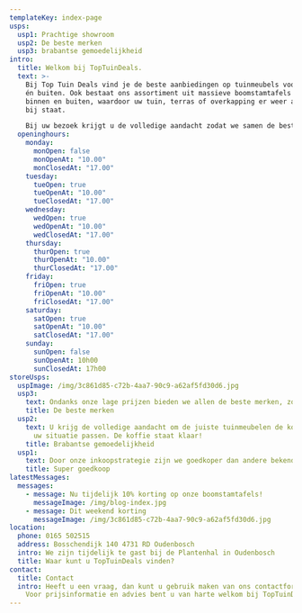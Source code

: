 ```yaml
---
templateKey: index-page
usps:
  usp1: Prachtige showroom
  usp2: De beste merken
  usp3: brabantse gemoedelijkheid
intro:
  title: Welkom bij TopTuinDeals.
  text: >-
    Bij Top Tuin Deals vind je de beste aanbiedingen op tuinmeubels voor binnen
    én buiten. Ook bestaat ons assortiment uit massieve boomstamtafels voor
    binnen en buiten, waardoor uw tuin, terras of overkapping er weer als nieuw
    bij staat.

    Bij uw bezoek krijgt u de volledige aandacht zodat we samen de beste tuinmeubelen voor uw situatie kunnen uit zoeken. We heten u van harte welkom, de koffie staat klaar!
  openinghours:
    monday:
      monOpen: false
      monOpenAt: "10.00"
      monClosedAt: "17.00"
    tuesday:
      tueOpen: true
      tueOpenAt: "10.00"
      tueClosedAt: "17.00"
    wednesday:
      wedOpen: true
      wedOpenAt: "10.00"
      wedClosedAt: "17.00"
    thursday:
      thurOpen: true
      thurOpenAt: "10.00"
      thurClosedAt: "17.00"
    friday:
      friOpen: true
      friOpenAt: "10.00"
      friClosedAt: "17.00"
    saturday:
      satOpen: true
      satOpenAt: "10.00"
      satClosedAt: "17.00"
    sunday:
      sunOpen: false
      sunOpenAt: 10h00
      sunClosedAt: 17h00
storeUsps:
  uspImage: /img/3c861d85-c72b-4aa7-90c9-a62af5fd30d6.jpg
  usp3:
    text: Ondanks onze lage prijzen bieden we allen de beste merken, zoals .. en ..
    title: De beste merken
  usp2:
    text: U krijg de volledige aandacht om de juiste tuinmeubelen de kopen die bij
      uw situatie passen. De koffie staat klaar!
    title: Brabantse gemoedelijkheid
  usp1:
    text: Door onze inkoopstrategie zijn we goedkoper dan andere bekende tuincentra.
    title: Super goedkoop
latestMessages:
  messages:
    - message: Nu tijdelijk 10% korting op onze boomstamtafels!
      messageImage: /img/blog-index.jpg
    - message: Dit weekend korting
      messageImage: /img/3c861d85-c72b-4aa7-90c9-a62af5fd30d6.jpg
location:
  phone: 0165 502515
  address: Bosschendijk 140 4731 RD Oudenbosch
  intro: We zijn tijdelijk te gast bij de Plantenhal in Oudenbosch
  title: Waar kunt u TopTuinDeals vinden?
contact:
  title: Contact
  intro: Heeft u een vraag, dan kunt u gebruik maken van ons contactformulier.
    Voor prijsinformatie en advies bent u van harte welkom bij TopTuinDeals!
---
```

